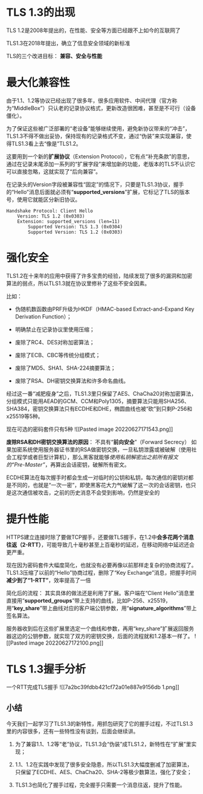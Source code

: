 # TLS 1.3的出现
TLS 1.2是2008年提出的，在性能、安全等方面已经跟不上如今的互联网了

TLS1.3在2018年提出，确立了信息安全领域的新标准

TLS的三个改进目标：
**兼容、安全与性能**

# 最大化兼容性
由于1.1、1.2等协议已经出现了很多年，很多应用软件、中间代理（官方称为“MiddleBox”）只认老的记录协议格式，更新改造很困难，甚至是不可行（设备僵化）。

为了保证这些被广泛部署的“老设备”能够继续使用，避免新协议带来的“冲击”，TLS1.3不得不做出妥协，保持现有的记录格式不变，通过“伪装”来实现兼容，使得TLS1.3看上去“像是”TLS1.2。

这要用到一个新的**扩展协议**（Extension Protocol），它有点“补充条款”的意思，通过在记录末尾添加一系列的“扩展字段”来增加新的功能，老版本的TLS不认识它可以直接忽略，这就实现了“后向兼容”。

在记录头的Version字段被兼容性“固定”的情况下，只要是TLS1.3协议，握手的“Hello”消息后面就必须有“**supported_versions**”扩展，它标记了TLS的版本号，使用它就能区分新旧协议。
```
Handshake Protocol: Client Hello
    Version: TLS 1.2 (0x0303)
    Extension: supported_versions (len=11)
        Supported Version: TLS 1.3 (0x0304)
        Supported Version: TLS 1.2 (0x0303)
```


# 强化安全
TLS1.2在十来年的应用中获得了许多宝贵的经验，陆续发现了很多的漏洞和加密算法的弱点，所以TLS1.3就在协议里修补了这些不安全因素。

比如：

-   伪随机数函数由PRF升级为HKDF（HMAC-based Extract-and-Expand Key Derivation Function）；
    
-   明确禁止在记录协议里使用压缩；
    
-   废除了RC4、DES对称加密算法；
    
-   废除了ECB、CBC等传统分组模式；
    
-   废除了MD5、SHA1、SHA-224摘要算法；
    
-   废除了RSA、DH密钥交换算法和许多命名曲线。
    

经过这一番“减肥瘦身”之后，TLS1.3里只保留了AES、ChaCha20对称加密算法，分组模式只能用AEAD的GCM、CCM和Poly1305，摘要算法只能用SHA256、SHA384，密钥交换算法只有ECDHE和DHE，椭圆曲线也被“砍”到只剩P-256和x25519等5种。

现在可选的密码套件只有5种
![[Pasted image 20220627171543.png]]

**废除RSA和DH密钥交换算法的原因**：
 不具有“**前向安全**”（Forward Secrecy）
如果加密系统使用服务器证书里的RSA做密钥交换，一旦私钥泄露或被破解（使用社会工程学或者巨型计算机），那么黑客就能够*使用私钥解密出之前所有报文的“Pre-Master”*，再算出会话密钥，破解所有密文。

ECDHE算法在每次握手时都会生成一对临时的公钥和私钥，每次通信的密钥对都是不同的，也就是“一次一密”，即使黑客花大力气破解了这一次的会话密钥，也只是这次通信被攻击，之前的历史消息不会受到影响，仍然是安全的

# 提升性能
HTTPS建立连接时除了要做TCP握手，还要做TLS握手，在1.2中**会多花两个消息往返（2-RTT）**，可能导致几十毫秒甚至上百毫秒的延迟，在移动网络中延迟还会更严重。

现在因为密码套件大幅度简化，也就没有必要再像以前那样走复杂的协商流程了。TLS1.3压缩了以前的“Hello”协商过程，删除了“Key Exchange”消息，把握手时间**减少到了“1-RTT”**，效率提高了一倍

简化后的流程：
其实具体的做法还是利用了扩展。客户端在“Client Hello”消息里直接用“**supported_groups**”带上支持的曲线，比如P-256、x25519，用“**key_share**”带上曲线对应的客户端公钥参数，用“**signature_algorithms**”带上签名算法。

服务器收到后在这些扩展里选定一个曲线和参数，再用“key_share”扩展返回服务器这边的公钥参数，就实现了双方的密钥交换，后面的流程就和1.2基本一样了。
![[Pasted image 20220627172100.png]]


# TLS 1.3握手分析
一个RTT完成TLS握手
![[7a2bc39fdbb421cf72a01e887e9156db 1.png]]


## 小结

今天我们一起学习了TLS1.3的新特性，用抓包研究了它的握手过程，不过TLS1.3里的内容很多，还有一些特性没有谈到，后面会继续讲。

1.  为了兼容1.1、1.2等“老”协议，TLS1.3会“伪装”成TLS1.2，新特性在“扩展”里实现；
    
2.  1.1、1.2在实践中发现了很多安全隐患，所以TLS1.3大幅度删减了加密算法，只保留了ECDHE、AES、ChaCha20、SHA-2等极少数算法，强化了安全；
    
3.  TLS1.3也简化了握手过程，完全握手只需要一个消息往返，提升了性能。